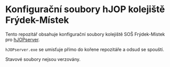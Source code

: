 Konfigurační soubory hJOP kolejiště Frýdek-Místek
=================================================

Tento repozitář obsahuje konfigurační soubory kolejiště SOŠ Frýdek-Místek
pro [hJOPserver](https://github.com/kmzbrnoI/hJOPserver).

`hJOPserver.exe` se umisťuje přímo do kořene repozitáře a odsud se spouští.

Stavové soubory nejsou verzovány.